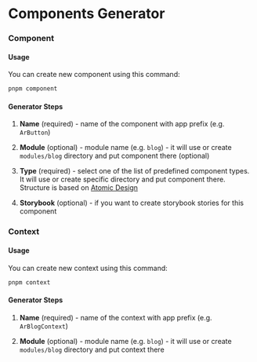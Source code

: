 # Components Generator

### Component

#### Usage

You can create new component using this command:

```sh
pnpm component
```

#### Generator Steps

1. **Name** (required) - name of the component with app prefix (e.g. `ArButton`)

2. **Module** (optional) - module name (e.g. `blog`) - it will use or create `modules/blog` directory and put component there (optional)

3. **Type** (required) - select one of the list of predefined component types. It will use or create specific directory and put component there. Structure is based on [Atomic Design](https://bradfrost.com/blog/post/atomic-web-design/)

4. **Storybook** (optional) - if you want to create storybook stories for this component


### Context

#### Usage

You can create new context using this command:

```sh
pnpm context
```

#### Generator Steps

1. **Name** (required) - name of the context with app prefix (e.g. `ArBlogContext`)

2. **Module** (optional) - module name (e.g. `blog`) - it will use or create `modules/blog` directory and put context there